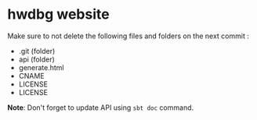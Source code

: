 # hwdbg website

Make sure to not delete the following files and folders on the next commit :
- .git (folder)
- api (folder)
- generate.html
- CNAME
- LICENSE
- LICENSE

**Note**: Don't forget to update API using `sbt doc` command.